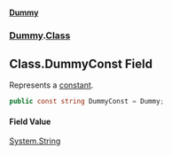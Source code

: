 #### [Dummy](./Home.md 'Home')
### [Dummy](./Dummy.md 'Dummy').[Class](./Dummy-Class.md 'Dummy.Class')
## Class.DummyConst Field
Represents a [constant](https://docs.microsoft.com/dotnet/csharp/programming-guide/classes-and-structs/constants 'https://docs.microsoft.com/dotnet/csharp/programming-guide/classes-and-structs/constants').  
```csharp
public const string DummyConst = Dummy;
```
#### Field Value
[System.String](https://docs.microsoft.com/dotnet/api/System.String 'System.String')  
